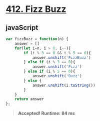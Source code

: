 # [412. Fizz Buzz](https://leetcode.com/problems/fizz-buzz)

## javaScript

```javaScript
var fizzBuzz = function(n) {
    answer = []
    for(let i=n; i > 0; i--){
        if (i % 3 == 0 && i % 5 == 0){
            answer.unshift('FizzBuzz') 
        } else if (i % 3 == 0){
            answer.unshift('Fizz')
        } else if (i % 5 == 0){
            answer.unshift('Buzz') 
        } else {
            answer.unshift(i.toString())
        }
    }
    return answer
};
```

> **Accepted! Runtime: 84 ms**